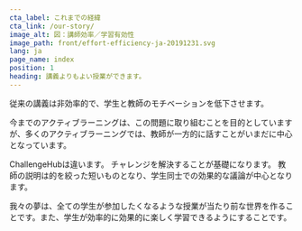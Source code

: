 ```yaml
---
cta_label: これまでの経緯
cta_link: /our-story/
image_alt: 図：講師効率／学習有効性
image_path: front/effort-efficiency-ja-20191231.svg
lang: ja
page_name: index
position: 1
heading: 講義よりもよい授業ができます。
---
```


従来の講義は非効率的で、学生と教師のモチベーションを低下させます。

今までのアクティブラーニングは、この問題に取り組むことを目的としていますが、多くのアクティブラーニングでは、教師が一方的に話すことがいまだに中心となっています。

ChallengeHubは違います。
チャレンジを解決することが基礎になります。
教師の説明は的を絞った短いものとなり、学生同士での効果的な議論が中心となります。

我々の夢は、全ての学生が参加したくなるような授業が当たり前な世界を作ることです。また、学生が効率的に効果的に楽しく学習できるようにすることです。
